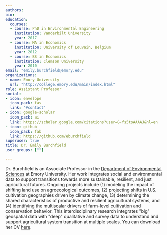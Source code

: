 ```yaml
---
authors:
bio:  
education:
  courses:
  - course: PhD in Environmental Engineering
    institution: Vanderbilt University
    year: 2017
  - course: MA in Economics
    institution: University of Louvain, Belgium
    year: 2012
  - course: BS in Economics
    institution: Clemson University
    year: 2010
email: "emily.burchfield@emory.edu"
organizations:
- name: Emory University
  url: "http://college.emory.edu/main/index.html"
role: Assistant Professor
social:
- icon: envelope
  icon_pack: fas
  link: '#contact'
- icon: google-scholar
  icon_pack: ai
  link: https://scholar.google.com/citations?user=G-fs5tsAAAAJ&hl=en
- icon: github
  icon_pack: fab
  link: https://github.com/eburchfield
superuser: true
title: Dr. Emily Burchfield
user_groups: [""]

---
```


Dr. Burchfield is an Associate Professor in the [Department of Environmental Sciences](http://envs.emory.edu/home/) at Emory University. Her work integrates social and environmental data to support transitions towards more sustainable, resilient, and just agricultural futures. Ongoing projects include (1) modeling the impact of shifting land use on agroecological outcomes, (2) projecting shifts in U.S. cultivation geographies driven by climate change, (3) determining the shared characteristics of productive and resilient agricultural systems, and (4) identifying the multiscalar drivers of farm-level cultivation and conservation behavior. This interdisciplinary research integrates "big" geospatial data with "deep" qualitative and survey data to understand and support agricultural system transition at multiple scales. You can download her CV [here](Burchfield_CV.pdf).


